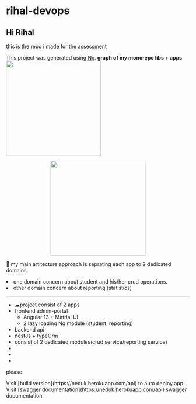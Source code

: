 # rihal-devops
<h2>Hi Rihal</h2>
this is the repo i made for the assessment

This project was generated using [Nx](https://nx.dev).
<b>graph of my monorepo libs + apps</b>
<img src="https://github.com/mojtabaPourmirzaei/rihal-devops/blob/main/rihal/apps/admin-portal/src/assets/project-graph.png" width="260">
<p style="text-align: center;"><img src="https://raw.githubusercontent.com/nrwl/nx/master/images/nx-logo.png" width="260"></p>

🔎 my main artitecture approach is seprating each app to 2 dedicated domains
<li>
one domain concern about student and his/her crud operations.
  </li>
<li>
other domain concern about reporting (statistics) 
</li>
<hr/>
<ul>
<li>☁project consist of 2 apps</li>
  <li>frontend admin-portal
    <ul>
      <li>Angular 13 + Matrial UI</li>
      <li>2 lazy loading Ng module (student, reporting)</li>
    </ul>
  </li>
  <li>backend api</li>
  <li>nestJs + typeOrm</li>
  <li>consist of 2 dedicated modules(crud service/reporting service)</li>
  <li></li>
  <li></li>
  <li></li>

</ul>

<p >please</p>
Visit [build version](https://neduk.herokuapp.com/api) to auto deploy app.
<br>
Visit [swagger documentation](https://neduk.herokuapp.com/api)  swagger documentation.


